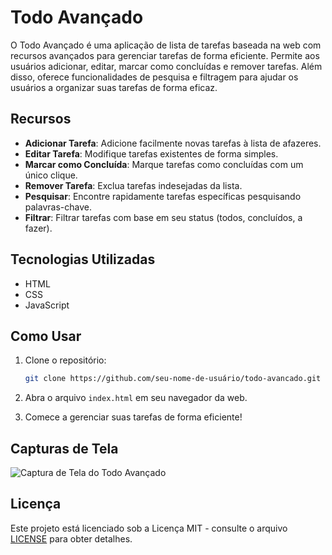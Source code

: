 # Todo Avançado

O Todo Avançado é uma aplicação de lista de tarefas baseada na web com recursos avançados para gerenciar tarefas de forma eficiente. Permite aos usuários adicionar, editar, marcar como concluídas e remover tarefas. Além disso, oferece funcionalidades de pesquisa e filtragem para ajudar os usuários a organizar suas tarefas de forma eficaz.

## Recursos

- **Adicionar Tarefa**: Adicione facilmente novas tarefas à lista de afazeres.
- **Editar Tarefa**: Modifique tarefas existentes de forma simples.
- **Marcar como Concluída**: Marque tarefas como concluídas com um único clique.
- **Remover Tarefa**: Exclua tarefas indesejadas da lista.
- **Pesquisar**: Encontre rapidamente tarefas específicas pesquisando palavras-chave.
- **Filtrar**: Filtrar tarefas com base em seu status (todos, concluídos, a fazer).

## Tecnologias Utilizadas

- HTML
- CSS
- JavaScript

## Como Usar

1. Clone o repositório:

   ```bash
   git clone https://github.com/seu-nome-de-usuário/todo-avancado.git
   ```

2. Abra o arquivo `index.html` em seu navegador da web.

3. Comece a gerenciar suas tarefas de forma eficiente!

## Capturas de Tela

![Captura de Tela do Todo Avançado](/caminho/para/captura-de-tela.png)

## Licença

Este projeto está licenciado sob a Licença MIT - consulte o arquivo [LICENSE](LICENSE) para obter detalhes.
